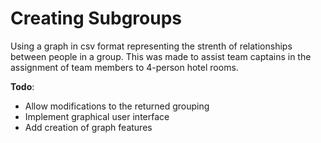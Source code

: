 # Creating Subgroups

Using a graph in csv format representing the strenth of relationships between people in a group.
This was made to assist team captains in the assignment of team members to 4-person hotel rooms.

**Todo**:
  + Allow modifications to the returned grouping
  + Implement graphical user interface
  + Add creation of graph features
